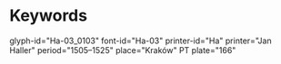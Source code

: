 # Keywords
glyph-id="Ha-03_0103"
font-id="Ha-03"
printer-id="Ha"
printer="Jan Haller"
period="1505–1525"
place="Kraków"
PT plate="166"
